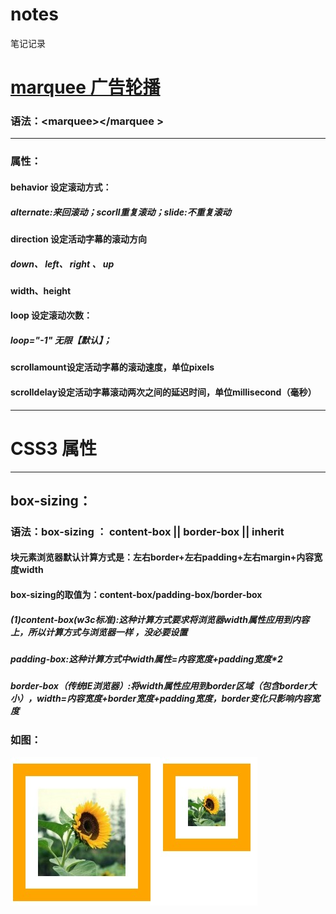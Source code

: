 # notes
笔记记录
<h1><a href="marquee.html">marquee 广告轮播</a></h1>
<h3>语法：&lt;marquee&gt;&lt;/marquee &gt;</h3>
<hr/>
<h3>属性：</h3>
<h4>behavior 设定滚动方式：</h4>
<h5>alternate:来回滚动；scorll重复滚动；slide:不重复滚动</h5>
<h4>direction 设定活动字幕的滚动方向</h4>
<h5>down、 left、 right 、 up</h5>
<h4>width、height</h4>
<h4>loop 设定滚动次数：</h4>
<h5>loop="-1" 无限【默认】；</h5>
<h4>scrollamount设定活动字幕的滚动速度，单位pixels</h4>
<h4>scrolldelay设定活动字幕滚动两次之间的延迟时间，单位millisecond（毫秒）</h4>
<hr/>
<h1>CSS3 属性</h1>
<hr/>
<h2>box-sizing：</h2>
<h3>语法：box-sizing ： content-box || border-box || inherit</h3>
<h4>块元素浏览器默认计算方式是：左右border+左右padding+左右margin+内容宽度width</h4>
<h4>box-sizing的取值为：content-box/padding-box/border-box</h4>
<h5>(1)content-box(w3c标准):这种计算方式要求将浏览器width属性应用到内容上，所以计算方式与浏览器一样 ，没必要设置</h5>
<h5>padding-box:这种计算方式中width属性=内容宽度+padding宽度*2 </h5>
<h5>border-box（传统IE浏览器）:将width属性应用到border区域（包含border大小），width=内容宽度+border宽度+padding宽度，border变化只影响内容宽度</h5>
<h3>如图：</h3>
<img src="img/box-sizing-demo1.jpg" height="238" width="395" alt="box-sizing:border-box">